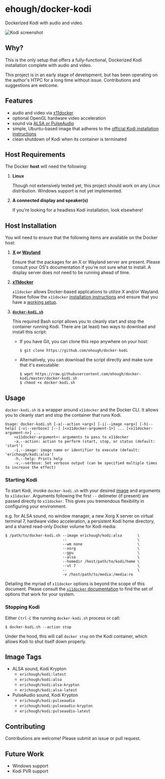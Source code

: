 # ehough/docker-kodi

Dockerized Kodi with audio and video.

![Kodi screenshot](https://kodi.wiki/images/3/33/Estuary-home.jpg "Kodi screenshot")

## Why?

This is the only setup that offers a fully-functional, Dockerized Kodi installation complete with audio and video.

This project is in an early stage of development, but has been operating on the author's HTPC for a long time without issue. Contributions and suggestions are welcome.

## Features

* audio and video via [x11docker](https://github.com/mviereck/x11docker/)
* optional OpenGL hardware video acceleration
* sound via [ALSA or PulseAudio](https://kodi.wiki/view/Linux_audio)
* simple, Ubuntu-based image that adheres to the [official Kodi installation instructions](https://kodi.wiki/view/HOW-TO:Install_Kodi_for_Linux#Installing_Kodi_on_Ubuntu-based_distributions)
* clean shutdown of Kodi when its container is terminated

## Host Requirements

The Docker **host** will need the following:

1. **Linux**

   Though not extensively tested yet, this project should work on any Linux distribution. Windows support is not yet implemented.
   
1. **A connected display and speaker(s)**

   If you're looking for a headless Kodi installation, look elsewhere!
   
## Host Installation

You will need to ensure that the following items are available on the Docker host:
   
1. **[X](https://www.x.org/) or [Wayland](https://wayland.freedesktop.org/)**

   Ensure that the packages for an X or Wayland server are present. Please consult your OS's documentation if you're not sure what to install. A display server does *not* need to be running ahead of time.

1. **[x11docker](https://github.com/mviereck/x11docker/)**

   `x11docker` allows Docker-based applications to utilize X and/or Wayland. Please follow the `x11docker` [installation instructions](https://github.com/mviereck/x11docker#installation) and ensure that you have a [working setup](https://github.com/mviereck/x11docker#examples).
   
1. **[`docker-kodi.sh`](https://github.com/ehough/docker-kodi/blob/master/docker-kodi.sh)**
   
   This required Bash script allows you to cleanly start and stop the container running Kodi. There are (at least) two ways
   to download and install this script:
   
   * If you have Git, you can clone this repo anywhere on your host:
   
         $ git clone https://github.com/ehough/docker-kodi
       
   * Alternatively, you can download the script directly and make sure that it's executable:
   
         $ wget https://raw.githubusercontent.com/ehough/docker-kodi/master/docker-kodi.sh
         $ chmod +x docker-kodi.sh
       
## Usage

`docker-kodi.sh` is a wrapper around `x11docker` and the Docker CLI. It allows you to cleanly start and stop the container that runs Kodi.

    Usage: docker-kodi.sh [-a|--action <arg>] [-i|--image <arg>] [-h|--help] [-v|--verbose] [--] [<x11docker-argument-1>] ... [<x11docker-argument-n>] ...
        <x11docker-argument>: arguments to pass to x11docker
        -a,--action: action to perform (start, stop, or status (default: 'start')
        -i,--image: image name or identifier to execute (default: 'erichough/kodi:alsa')
        -h,--help: Prints help
        -v,--verbose: Set verbose output (can be specified multiple times to increase the effect)

### Starting Kodi

To start Kodi, invoke `docker-kodi.sh` with your desired [image](#image-tags) and arguments to `x11docker`. Arguments following the first `--` delimeter (if present) are passed directly to `x11docker`.
This gives you tremendous flexibility in configuring your environment.

e.g. for ALSA sound, no window manager, a new Xorg X server on virtual terminal 7, hardware video acceleration, a persistent Kodi home directory, and a shared read-only Docker volume for Kodi media:

    $ /path/to/docker-kodi.sh --image erichough/kodi:alsa       \
                              --                                \
                              --wm none                         \
                              --xorg                            \
                              --gpu                             \
                              --alsa                            \
                              --homedir /host/path/to/kodi/home \
                              --vt 7                            \
                              --                                \
                              -v /host/path/to/media:/media:ro
                            
Detailing the myriad of `x11docker` options is beyond the scope of this document. Please consult the [`x11docker` documentation](https://github.com/mviereck/x11docker/) to find the set of options that work for your system.

### Stopping Kodi

Either `Ctrl-C` the running `docker-kodi.sh` process or call:

    $ docker-kodi.sh --action stop

Under the hood, this will call `docker stop` on the Kodi container, which allows Kodi to shut itself down properly.

## Image Tags

* ALSA sound, Kodi Krypton
  * `erichough/kodi:latest`
  * `erichough/kodi:alsa`
  * `erichough/kodi:alsa-krypton`
  * `erichough/kodi:alsa-latest`
* PulseAudio sound, Kodi Krypton
  * `erichough/kodi:pulseaudio`
  * `erichough/kodi:pulseaudio-krypton`
  * `erichough/kodi:pulseaudio-latest`

## Contributing

Contributions are welcome! Please submit an issue or pull request.

## Future Work

* Windows support
* Kodi PVR support